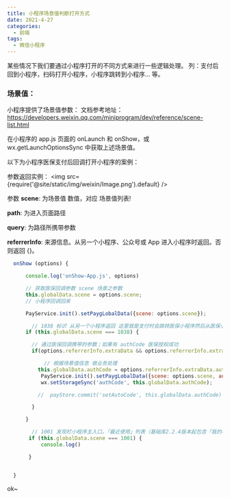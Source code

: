 ```yaml
---
title: 小程序场景值判断打开方式
date: 2021-4-27
categories:
  - 前端
tags:
  - 微信小程序
---
```


某些情况下我们要通过小程序打开的不同方式来进行一些逻辑处理。
列：支付后回到小程序，扫码打开小程序，小程序跳转到小程序... 等。

### 场景值：

小程序提供了场景值参数：
文档参考地址： https://developers.weixin.qq.com/miniprogram/dev/reference/scene-list.html

在小程序的 app.js 页面的 onLaunch 和 onShow，或 wx.getLaunchOptionsSync 中获取上述场景值。

以下为小程序医保支付后回调打开小程序的案例：

参数返回实例：
<img src={require('@site/static/img/weixin/Image.png').default} />

参数
**scene**: 为场景值 数值，对应 场景值列表!

**path**: 为进入页面路径

**query**: 为路径所携带参数

**referrerInfo**: 来源信息。从另一个小程序、公众号或 App 进入小程序时返回。否则返回 {}。

```javaScript
  onShow (options) {

      console.log('onShow-App.js', options)

      // 获取医保回调参数 scene 场景之参数
      this.globalData.scene = options.scene;
      // 小程序回调回来

      PayService.init().setPaygLobalData({scene: options.scene});

        // 1038 标识 从另一个小程序返回 这里就是支付时会跳转医保小程序然后从医保小程序返回 拿到场景值 1038
      if (this.globalData.scene === 1038) {

        // 通过医保回调携带的参数；如果有 authCode 医保授权成功
        if(options.referrerInfo.extraData && options.referrerInfo.extraData.authCode) {

            // 根据场景值信息 做业务处理
          this.globalData.authCode = options.referrerInfo.extraData.authCode;
           PayService.init().setPaygLobalData({scene: options.scene, authCode: this.globalData.authCode});
           wx.setStorageSync('authCode', this.globalData.authCode);

          //  payStore.commit('setAutoCode', this.globalData.authCode)

        }

      }

        // 1001	发现栏小程序主入口，「最近使用」列表（基础库2.2.4版本起包含「我的小程序」列表）
       if (this.globalData.scene === 1001) {
           console.log()

       }


  }
```

ok~
